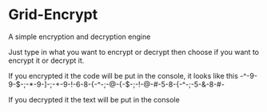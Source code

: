# Grid-Encrypt
A simple encryption and decryption engine

Just type in what you want to encrypt or decrypt then choose if you want to encrypt it or decrypt it.

If you encrypted it the code will be put in the console, it looks like this
-^-9-9-$-;-*-9-]-;-+-9-!-6-8-{-^-;-@-{-$-;-!-@-#-5-8-{-^-;-5-&-8-#-

If you decrypted it the text will be put in the console
